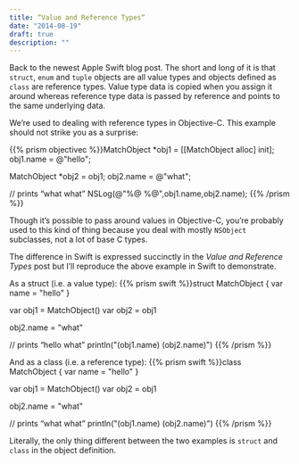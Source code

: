 ```yaml
---
title: “Value and Reference Types“
date: "2014-08-19"
draft: true
description: ""
---
```

Back to the newest Apple Swift blog post. The short and long of it is that `struct`, `enum` and `tuple` objects are all value types and objects defined as `class` are reference types. Value type data is copied when you assign it around whereas reference type data is passed by reference and points to the same underlying data.

We’re used to dealing with reference types in Objective-C. This example should not strike you as a surprise:

{{% prism objectivec %}}MatchObject *obj1 = [[MatchObject alloc] init];
obj1.name = @"hello";

MatchObject *obj2 = obj1;
obj2.name = @"what";

// prints “what what”
NSLog(@"%@ %@",obj1.name,obj2.name);
{{% /prism %}}

Though it’s possible to pass around values in Objective-C, you’re probably used to this kind of thing because you deal with mostly `NSObject` subclasses, not a lot of base C types.

The difference in Swift is expressed succinctly in the *Value and Reference Types* post but I’ll reproduce the above example in Swift to demonstrate.

As a struct (i.e. a value type):
{{% prism swift %}}struct MatchObject {
    var name = "hello"
}

var obj1 = MatchObject()
var obj2 = obj1

obj2.name = "what"

// prints “hello what”
println("\(obj1.name) \(obj2.name)")
{{% /prism %}}

And as a class (i.e. a reference type):
{{% prism swift %}}class MatchObject {
    var name = "hello"
}

var obj1 = MatchObject()
var obj2 = obj1

obj2.name = "what"

// prints “what what”
println("\(obj1.name) \(obj2.name)")
{{% /prism %}}

Literally, the only thing different between the two examples is `struct` and `class` in the object definition.
